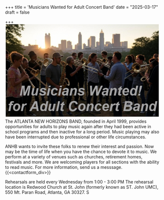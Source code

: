 +++
title = 'Musicians Wanted for Adult Concert Band'
date = "2025-03-17"
draft = false

+++
![Musicians Wanted](MusiciansWanted.png "Musicians Wanted for Adult Band")  
The ATLANTA NEW HORIZONS BAND, founded in April 1999, provides opportunities for adults to play music again after they had been active in school programs and then inactive for a long period. Music playing may also have been interrupted due to professional or other life circumstances. 
  
ANHB wants to invite these folks to renew their interest and passion. Now may be the time of life when you have the chance to devote it to music. We perform at a variety of venues such as churches, retirement homes, festivals and more.  We are welcoming players for all sections with the ability to read music.
For more information, send us a messsage. {{<contactform_div>}}

Rehearsals are held every Wednesday from 1:00 - 3:00 PM
The rehearsal location is Redwood Church at St. John (formerly known as ST. John UMC), 
550 Mt. Paran Road, Atlanta, GA 30327. S





